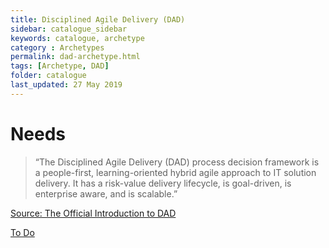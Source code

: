 ```yaml
---
title: Disciplined Agile Delivery (DAD)
sidebar: catalogue_sidebar
keywords: catalogue, archetype
category : Archetypes
permalink: dad-archetype.html
tags: [Archetype, DAD]
folder: catalogue
last_updated: 27 May 2019
---
```


# Needs
>“The Disciplined Agile Delivery (DAD) process decision framework  is a people-first, learning-oriented hybrid agile approach to IT solution delivery. It has a risk-value delivery lifecycle, is goal-driven, is enterprise aware, and is scalable.”

[Source: The Official Introduction to DAD](http://www.disciplinedagiledelivery.com/introduction-to-dad/)

[To Do](todo)